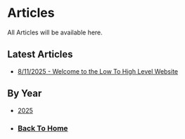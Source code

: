 # Articles

All Articles will be available here.

## Latest Articles
 - [8/11/2025 - Welcome to the Low To High Level Website](%WEBPATH%/articles/2025/8-11)


## By Year
- [2025](%WEBPATH%/articles/2025/)


- ### [Back To Home](%WEBPATH%)